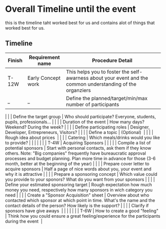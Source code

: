 # Overall Timeline until the event

this is the timeline taht worked best for us and contains alot of things that worked best for us.

## Timeline

Finish | Requirement name | Procedure Detail 
---------- | ------------ | ---------
T-12W | Early Concept work | This helps you to foster the self-awarness about your event and the common understanding of the organziers
_ | _ | Define the planned/target/min/max number of participants



|  |  | Define the target group | Who should participate? Everyone, students, pupils, professionals... |
|  |  | Duration of the event | How many days? Weekend? During the week? |
|  |  | Define participating roles | Designer, Developer, Entrepreneurs, Visitors? |
|  |  | Define a topic | (Optional)  |
|  |  | Rough idea about prices  |
|  |  | Catering | Which meals/drinks would you like to provide? |
|  |  |  |  |
| T-4W | Acquiring Sponsors |  |
|  |  | Compile a list of potential sponsors | Start with personal contacts, ask them if they know others. Note: "Big companies" frequently have bureaucratic approval processes and budget planning. Plan more time in advance for those (3-6 month, better at the beginning of the year) |
|  |  | Prepare cover letter to acquire sponsors | Half a page of nice words about you, your event and why it is attractive |
|  |  | Prepare a sponsoring concept | Which value could you provide to your sponors? What do you want from your sponsors |
|  |  | Define your estimated sponsoring target | Rough expectation how much money you need, respectively how many sponsors in wich category you need |
|  |  | Create a "Sponsor Acquisition" sheet | Overview about who contacted which sponsor at which point in time. What's the name and the contact details of the person? How likely is the support? |
|  |  | Clarify if sponsors have give aways  |
|  |  |  |  |
| T-6W | How to create a good "feeling" | Think how you could ensure a great feeling/experience for the participants during the event  |
